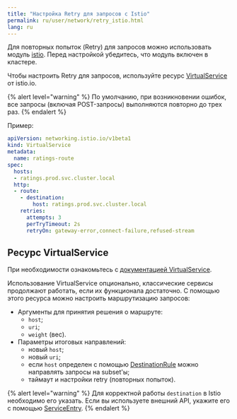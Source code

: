 ```yaml
---
title: "Настройка Retry для запросов с Istio"
permalink: ru/user/network/retry_istio.html
lang: ru
---
```


Для повторных попыток (Retry) для запросов можно использовать модуль [istio](/modules/istio/).
Перед настройкой убедитесь, что модуль включен в кластере.

<!-- перенесено из https://deckhouse.ru/products/kubernetes-platform/documentation/latest/modules/istio/examples.html#retry -->

Чтобы настроить Retry для запросов, используйте ресурс [VirtualService](#ресурс-virtualservice) от istio.io.

{% alert level="warning" %}
По умолчанию, при возникновении ошибок, все запросы (включая POST-запросы) выполняются повторно до трех раз.
{% endalert %}

Пример:

```yaml
apiVersion: networking.istio.io/v1beta1
kind: VirtualService
metadata:
  name: ratings-route
spec:
  hosts:
  - ratings.prod.svc.cluster.local
  http:
  - route:
    - destination:
        host: ratings.prod.svc.cluster.local
    retries:
      attempts: 3
      perTryTimeout: 2s
      retryOn: gateway-error,connect-failure,refused-stream
```

## Ресурс VirtualService

<!-- перенесено из https://deckhouse.ru/products/kubernetes-platform/documentation/latest/modules/istio/istio-cr.html#virtualservice -->

При необходимости ознакомьтесь с [документацией VirtualService](https://istio.io/v1.19/docs/reference/config/networking/virtual-service/).

Использование VirtualService опционально, классические сервисы продолжают работать, если их функционала достаточно. С помощью этого ресурса можно настроить маршрутизацию запросов:

* Аргументы для принятия решения о маршруте:
  * `host`;
  * `uri`;
  * `weight` (вес).
* Параметры итоговых направлений:
  * новый `host`;
  * новый `uri`;
  * если `host` определен с помощью [DestinationRule](../network/managing_request_between_service_istio.html#ресурс-destinationrule) можно направлять запросы на subset'ы;
  * таймаут и настройки retry (повторных попыток).

{% alert level="warning" %}
Для корректной работы `destination` в Istio необходимо его указать. Если вы используете внешний API, укажите его с помощью [ServiceEntry](/modules/istio/istio-cr.html#serviceentry).
{% endalert %}
